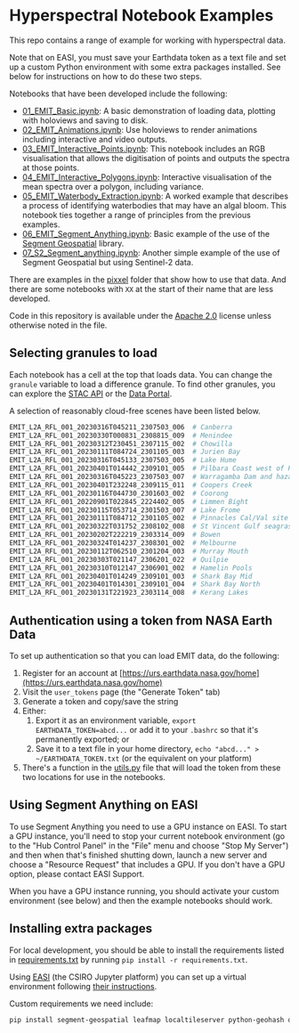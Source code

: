 # Hyperspectral Notebook Examples

This repo contains a range of example for working with hyperspectral data.

Note that on EASI, you must save your Earthdata token as a text file and set
up a custom Python environment with some extra packages installed. See below
for instructions on how to do these two steps.

Notebooks that have been developed include the following:

* [01_EMIT_Basic.ipynb](01_EMIT_Basic.ipynb):
  A basic demonstration of loading data, plotting with holoviews and saving to disk.
* [02_EMIT_Animations.ipynb](02_EMIT_Animations.ipynb): 
  Use holoviews to render animations including interactive and video outputs.
* [03_EMIT_Interactive_Points.ipynb](03_EMIT_Interactive_Points.ipynb):
  This notebook includes an RGB visualisation that allows the digitisation of
  points and outputs the spectra at those points.
* [04_EMIT_Interactive_Polygons.ipynb](04_EMIT_Interactive_Polygons.ipynb):
  Interactive visualisation of the mean spectra over a polygon, including variance.
* [05_EMIT_Waterbody_Extraction.ipynb](05_EMIT_Waterbody_Extraction.ipynb):
  A worked example that describes a process of identifying waterbodies that may
  have an algal bloom. This notebook ties together a range of principles from
  the previous examples.
* [06_EMIT_Segment_Anything.ipynb](06_EMIT_Segment_Anything.ipynb):
  Basic example of the use of the
  [Segment Geospatial](https://github.com/opengeos/segment-geospatial) library.
* [07_S2_Segment_anything.ipynb](07_S2_Segment_anything.ipynb):
  Another simple example of the use of Segment Geospatial but using Sentinel-2
  data.

There are examples in the [pixxel](pixxel/README.md) folder that show how to use
that data. And there are some notebooks with `XX` at the start of their name that
are less developed.

Code in this repository is available under the [Apache 2.0](LICENSE.txt)
license unless otherwise noted in the file.

## Selecting granules to load

Each notebook has a cell at the top that loads data. You can change the `granule` variable to
load a difference granule. To find other granules, you can explore the
[STAC API](https://radiantearth.github.io/stac-browser/#/external//cmr.earthdata.nasa.gov/cloudstac/LPCLOUD/collections/EMITL2ARFL.v001/)
or the [Data Portal](https://earth.jpl.nasa.gov/emit/data/data-portal/coverage-and-forecasts/).

A selection of reasonably cloud-free scenes have been listed below.

``` python
EMIT_L2A_RFL_001_20230316T045211_2307503_006  # Canberra
EMIT_L2A_RFL_001_20230330T000831_2308815_009  # Menindee
EMIT_L2A_RFL_001_20230312T230451_2307115_002  # Chowilla
EMIT_L2A_RFL_001_20230111T084724_2301105_003  # Jurien Bay
EMIT_L2A_RFL_001_20230316T045133_2307503_005  # Lake Hume
EMIT_L2A_RFL_001_20230401T014442_2309101_005  # Pilbara Coast west of Port Hedland
EMIT_L2A_RFL_001_20230316T045223_2307503_007  # Warragamba Dam and hazard reduction burn
EMIT_L2A_RFL_001_20230401T232248_2309115_011  # Coopers Creek
EMIT_L2A_RFL_001_20230116T044730_2301603_002  # Coorong
EMIT_L2A_RFL_001_20220901T022845_2224402_005  # Limmen Bight
EMIT_L2A_RFL_001_20230115T053714_2301503_007  # Lake Frome
EMIT_L2A_RFL_001_20230111T084712_2301105_002  # Pinnacles Cal/Val site
EMIT_L2A_RFL_001_20230322T031752_2308102_008  # St Vincent Gulf seagrass
EMIT_L2A_RFL_001_20230202T222219_2303314_009  # Bowen
EMIT_L2A_RFL_001_20230324T014237_2308301_002  # Melbourne
EMIT_L2A_RFL_001_20230112T062510_2301204_003  # Murray Mouth
EMIT_L2A_RFL_001_20230303T021147_2306201_022  # Quilpie
EMIT_L2A_RFL_001_20230310T012147_2306901_002  # Hamelin Pools
EMIT_L2A_RFL_001_20230401T014249_2309101_003  # Shark Bay Mid
EMIT_L2A_RFL_001_20230401T014301_2309101_004  # Shark Bay North
EMIT_L2A_RFL_001_20230131T221923_2303114_008  # Kerang Lakes
```

## Authentication using a token from NASA Earth Data

To set up authentication so that you can load EMIT data, do the following:

1. Register for an account at [https://urs.earthdata.nasa.gov/home](https://urs.earthdata.nasa.gov/home)
2. Visit the `user_tokens` page (the "Generate Token" tab)
3. Generate a token and copy/save the string
4. Either:
   1. Export it as an environment variable, `export EARTHDATA_TOKEN=abcd...` or add it to your `.bashrc`
   so that it's permanently exported; or
   2. Save it to a text file in your home directory, `echo "abcd..." > ~/EARTHDATA_TOKEN.txt` (or the
   equivalent on your platform)
5. There's a function in the [utils.py](utils.py) file that will load the token from these
   two locations for use in the notebooks.

## Using Segment Anything on EASI

To use Segment Anything you need to use a GPU instance on EASI. To start
a GPU instance, you'll need to stop your current notebook environment
(go to the "Hub Control Panel" in the "File" menu and choose "Stop My Server")
and then when that's finished shutting down, launch a new server and choose
a "Resource Request" that includes a GPU. If you don't have a GPU option,
please contact EASI Support.

When you have a GPU instance running, you should activate your custom
environment (see below) and then the example notebooks should work.

## Installing extra packages

For local development, you should be able to install the requirements listed in
[requirements.txt](requirements.txt) by running `pip install -r requirements.txt`.

Using [EASI](https://docs.csiro.easi-eo.solutions/user-guide/developers/jupyterlab/virtual-environment/)
(the CSIRO Jupyter platform) you can set up a virtual environment following
[their instructions](https://docs.csiro.easi-eo.solutions/user-guide/developers/jupyterlab/virtual-environment/).

Custom requirements we need include:

``` bash
pip install segment-geospatial leafmap localtileserver python-geohash odc-stac>=0.3.6
```
